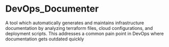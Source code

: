 # DevOps_Documenter
A tool which automatically generates and maintains infrastructure documentation by analyzing terraform files, cloud configurations, and deployment scripts. This addresses a common pain point in DevOps where documentation gets outdated quickly
